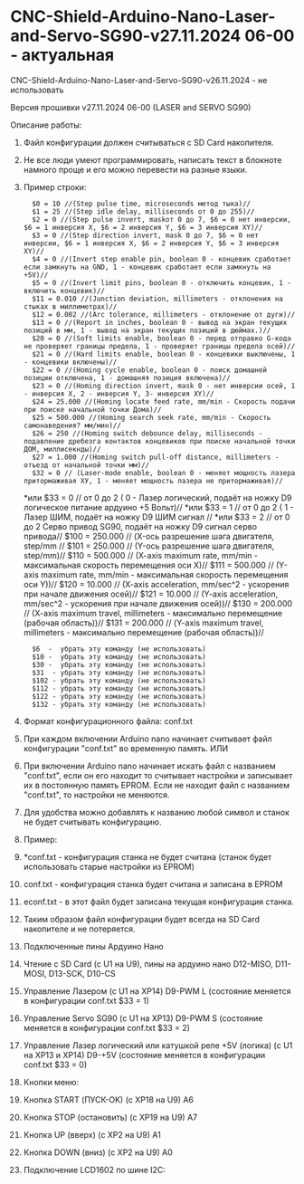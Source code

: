 # CNC-Shield-Arduino-Nano-Laser-and-Servo-SG90-v27.11.2024 06-00 - актуальная
CNC-Shield-Arduino-Nano-Laser-and-Servo-SG90-v26.11.2024 - не использовать

Версия прошивки v27.11.2024 06-00 (LASER and SERVO SG90)

Описание работы:
1) Файл конфигурации должен считываться с SD Card накопителя.
2) Не все люди умеют программировать, написать текст в блокноте намного проще и его можно перевести на разные языки.
3) Пример строки:
   
         $0 = 10 //(Step pulse time, microseconds метод тыка)//
         $1 = 25 //(Step idle delay, milliseconds от 0 до 255)//
         $2 = 0 //(Step pulse invert, maskот 0 до 7, $6 = 0 нет инверсии, $6 = 1 инверсия X, $6 = 2 инверсия Y, $6 = 3 инверсия XY)//
         $3 = 0 //(Step direction invert, mask 0 до 7, $6 = 0 нет инверсии, $6 = 1 инверсия X, $6 = 2 инверсия Y, $6 = 3 инверсия XY)//
         $4 = 0 //(Invert step enable pin, boolean 0 - концевик сработает если замкнуть на GND, 1 - концевик сработает если замкнуть на +5V)//
         $5 = 0 //(Invert limit pins, boolean 0 - отключить концевик, 1 - включить концевик)//
         $11 = 0.010 //(Junction deviation, millimeters - отклонения на стыках в миллиметрах)//
         $12 = 0.002 //(Arc tolerance, millimeters - отклонение от дуги)//
         $13 = 0 //(Report in inches, boolean 0 - вывод на экран текущих позиций в мм, 1 - вывод на экран текущих позиций в дюймах.)//
         $20 = 0 //(Soft limits enable, boolean 0 - перед отправко G-кода не проверяет границы предела, 1 - проверяет границы предела осей)//
         $21 = 0 //(Hard limits enable, boolean 0 - концевики выключены, 1 - концевики включены)//
         $22 = 0 //(Homing cycle enable, boolean 0 - поиск домашней позиции отключена, 1 - домашняя позиция включена)//
         $23 = 0 //(Homing direction invert, mask 0 - нет инверсии осей, 1 - инверсия X, 2 - инверсия Y, 3- инверсия XY)//
         $24 = 25.000 //(Homing locate feed rate, mm/min - Скорость подачи при поиске начальной точки Дома)//
         $25 = 500.000 //(Homing search seek rate, mm/min - Скорость самонаведения? мм/мин)//
         $26 = 250 //(Homing switch debounce delay, milliseconds - подавление дребезга контактов концевиков при поиске начальной точки ДОМ, миллисекнды)//
         $27 = 1.000 //(Homing switch pull-off distance, millimeters - отъезд от начальной точки мм)//
         $32 = 0 // (Laser-mode enable, boolean 0 - меняет мощность лазера притормаживая ХУ, 1 - меняет мощность лазера не притормаживая)//
    *или $33 = 0 // от 0 до 2 ( 0 - Лазер логический, подаёт на ножку D9 логическое питание ардуино +5 Вольт)//
    *или $33 = 1 // от 0 до 2 ( 1 - Лазер ШИМ, подаёт на ножку D9 ШИМ сигнал //
    *или $33 = 2 // от 0 до 2 Серво привод SG90, подаёт на ножку D9 сигнал серво привода//
         $100 = 250.000 // (X-ось разрешение шага двигателя, step/mm // 
         $101 = 250.000 // (Y-ось разрешение шага двигателя, step/mm)//
         $110 = 500.000 // (X-axis maximum rate, mm/min - максимальная скорость перемещения оси X)//
         $111 = 500.000 // (Y-axis maximum rate, mm/min - максимальная скорость перемещения оси Y))//
         $120 = 10.000  // (X-axis acceleration, mm/sec^2 - ускорения при начале движения осей)//
         $121 = 10.000  // (Y-axis acceleration, mm/sec^2 - ускорения при начале движения осей))//
         $130 = 200.000 // (X-axis maximum travel, millimeters - максимально перемещение (рабочая область))//
         $131 = 200.000 // (Y-axis maximum travel, millimeters - максимально перемещение (рабочая область))//
                  
         $6  -  убрать эту команду (не использовать)
         $10 -  убрать эту команду (не использовать)
         $30 -  убрать эту команду (не использовать)
         $31  - убрать эту команду (не использовать)
         $102 - убрать эту команду (не использовать)
         $112 - убрать эту команду (не использовать)
         $122 - убрать эту команду (не использовать)
         $132 - убрать эту команду (не использовать)

4) Формат конфигурационного файла: conf.txt
5) При каждом включении Arduino nano начинает считывает файл конфигурации "conf.txt" во временную память.
ИЛИ
6) При включении Arduino nano начинает искать файл с названием "conf.txt", если он его находит то считывает настройки и записывает их в постоянную память EPROM. Если не находит файл с названием "conf.txt", то настройки не меняются.
7) Для удобства можно добавлять к названию любой символ и станок не будет считывать конфигурацию.
8) Пример:
9) *conf.txt - конфигурация станка не будет считана (станок будет использовать старые настройки из EPROM)
10) conf.txt - конфигурация станка будет считана и записана в EPROM
11) econf.txt - в этот файл будет записана текущая конфигурация станка.
12) Таким образом файл конфигурации будет всегда на SD Card накопителе и не потеряется.

13) Подключенные пины Ардуино Нано
14) Чтение с SD Card (с U1 на U9), пины на ардуино нано D12-MISO, D11-MOSI, D13-SCK, D10-CS
15) Управление Лазером (с U1 на XP14) D9-PWM L (состояние меняется в конфигурации conf.txt $33 = 1)
16) Управление Servo SG90 (с U1 на XP13) D9-PWM S (состояние меняется в конфигурации conf.txt $33 = 2)
17) Управление Лазер логический или катушкой реле +5V (логика) (с U1 на ХР13 и XP14) D9-+5V (состояние меняется в конфигурации conf.txt $33 = 0)
18) Кнопки меню:
19) Кнопка START (ПУСК-OK) (с XP18 на U9) A6
20) Кнопка STOP (остановить) (с XP19 на U9) A7
21) Кнопка UP (вверх) (с XP2 на U9) A1
22) Кнопка DOWN (вниз) (с XP2 на U9) A0
23) Подключение LCD1602 по шине I2C:








